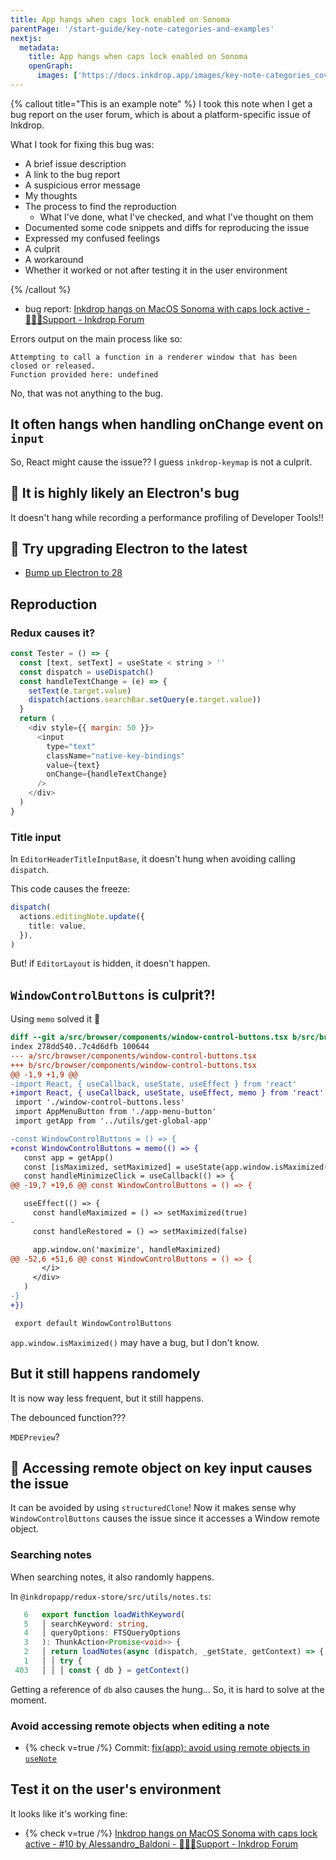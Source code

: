 ```yaml
---
title: App hangs when caps lock enabled on Sonoma
parentPage: '/start-guide/key-note-categories-and-examples'
nextjs:
  metadata:
    title: App hangs when caps lock enabled on Sonoma
    openGraph:
      images: ['https://docs.inkdrop.app/images/key-note-categories_cover.png']
---
```


{% callout title="This is an example note" %}
I took this note when I get a bug report on the user forum, which is about a platform-specific issue of Inkdrop.

What I took for fixing this bug was:

- A brief issue description
- A link to the bug report
- A suspicious error message
- My thoughts
- The process to find the reproduction
  - What I've done, what I've checked, and what I've thought on them
- Documented some code snippets and diffs for reproducing the issue
- Expressed my confused feelings
- A culprit
- A workaround
- Whether it worked or not after testing it in the user environment

{% /callout %}

- bug report: [Inkdrop hangs on MacOS Sonoma with caps lock active - 💁🏻‍♂️Support - Inkdrop Forum](https://forum.inkdrop.app/t/inkdrop-hangs-on-macos-sonoma-with-caps-lock-active/4347)

Errors output on the main process like so:

```
Attempting to call a function in a renderer window that has been closed or released.
Function provided here: undefined
```

No, that was not anything to the bug.

## It often hangs when handling onChange event on `input`

So, React might cause the issue??
I guess `inkdrop-keymap` is not a culprit.

## 🤔 It is highly likely an Electron's bug

It doesn't hang while recording a performance profiling of Developer Tools!!

## 👀 Try upgrading Electron to the latest

- [Bump up Electron to 28](inkdrop://note/w_9nD08LC)

## Reproduction

### Redux causes it?

```js
const Tester = () => {
  const [text, setText] = useState < string > ''
  const dispatch = useDispatch()
  const handleTextChange = (e) => {
    setText(e.target.value)
    dispatch(actions.searchBar.setQuery(e.target.value))
  }
  return (
    <div style={{ margin: 50 }}>
      <input
        type="text"
        className="native-key-bindings"
        value={text}
        onChange={handleTextChange}
      />
    </div>
  )
}
```

### Title input

In `EditorHeaderTitleInputBase`, it doesn't hung when avoiding calling `dispatch`.

This code causes the freeze:

```ts
dispatch(
  actions.editingNote.update({
    title: value,
  }),
)
```

But! if `EditorLayout` is hidden, it doesn't happen.

## `WindowControlButtons` is culprit?!

Using `memo` solved it 🤯

```diff
diff --git a/src/browser/components/window-control-buttons.tsx b/src/browser/components/window-control-buttons.tsx
index 278dd540..7c4d6dfb 100644
--- a/src/browser/components/window-control-buttons.tsx
+++ b/src/browser/components/window-control-buttons.tsx
@@ -1,9 +1,9 @@
-import React, { useCallback, useState, useEffect } from 'react'
+import React, { useCallback, useState, useEffect, memo } from 'react'
 import './window-control-buttons.less'
 import AppMenuButton from './app-menu-button'
 import getApp from '../utils/get-global-app'

-const WindowControlButtons = () => {
+const WindowControlButtons = memo(() => {
   const app = getApp()
   const [isMaximized, setMaximized] = useState(app.window.isMaximized())
   const handleMinimizeClick = useCallback(() => {
@@ -19,7 +19,6 @@ const WindowControlButtons = () => {

   useEffect(() => {
     const handleMaximized = () => setMaximized(true)
-
     const handleRestored = () => setMaximized(false)

     app.window.on('maximize', handleMaximized)
@@ -52,6 +51,6 @@ const WindowControlButtons = () => {
       </i>
     </div>
   )
-}
+})

 export default WindowControlButtons
```

`app.window.isMaximized()` may have a bug, but I don't know.

## But it still happens randomely

It is now way less frequent, but it still happens.

The debounced function???

`MDEPreview`?

## 🐞 Accessing remote object on key input causes the issue

It can be avoided by using `structuredClone`!
Now it makes sense why `WindowControlButtons` causes the issue since it accesses a Window remote object.

### Searching notes

When searching notes, it also randomly happens.

In `@inkdropapp/redux-store/src/utils/notes.ts`:

```ts
   6   export function loadWithKeyword(
   5   │ searchKeyword: string,
   4   │ queryOptions: FTSQueryOptions
   3   ): ThunkAction<Promise<void>> {
   2   │ return loadNotes(async (dispatch, _getState, getContext) => {
   1   │ │ try {
 403   │ │ │ const { db } = getContext()
```

Getting a reference of `db` also causes the hung...
So, it is hard to solve at the moment.

### Avoid accessing remote objects when editing a note

- {% check v=true /%} Commit: [fix(app): avoid using remote objects in `useNote`](https://github.com/inkdropapp/desktop/commit/3d3d0e63562bbfafefc31be0e97d4897605a23f3)

## Test it on the user's environment

It looks like it's working fine:

- {% check v=true /%} [Inkdrop hangs on MacOS Sonoma with caps lock active - #10 by Alessandro_Baldoni - 💁🏻‍♂️Support - Inkdrop Forum](https://forum.inkdrop.app/t/inkdrop-hangs-on-macos-sonoma-with-caps-lock-active/4347/10?u=craftzdog)
